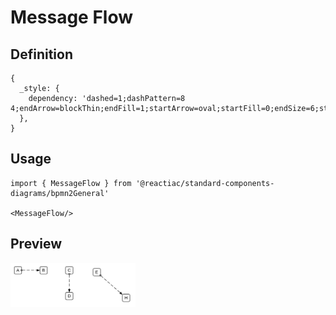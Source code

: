 # Message Flow

## Definition

```
{
  _style: { 
    dependency: 'dashed=1;dashPattern=8 4;endArrow=blockThin;endFill=1;startArrow=oval;startFill=0;endSize=6;startSize=4;html=1;',
  },
}
```

## Usage

```
import { MessageFlow } from '@reactiac/standard-components-diagrams/bpmn2General'

<MessageFlow/>
```

## Preview

<img src="./message-flow.png" width="200"/>
